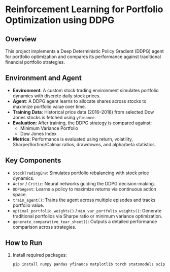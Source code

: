 # Reinforcement Learning for Portfolio Optimization using DDPG

## Overview

This project implements a Deep Deterministic Policy Gradient (DDPG) agent for portfolio optimization and compares its performance against traditional financial portfolio strategies.

## Environment and Agent

- **Environment**: A custom stock trading environment simulates portfolio dynamics with discrete daily stock prices.
- **Agent**: A DDPG agent learns to allocate shares across stocks to maximize portfolio value over time.
- **Training Data**: Historical price data (2016–2018) from selected Dow Jones stocks is fetched using `yfinance`.
- **Evaluation**: After training, the DDPG strategy is compared against:
  - Minimum Variance Portfolio
  - Dow Jones Index
- **Metrics**: Performance is evaluated using return, volatility, Sharpe/Sortino/Calmar ratios, drawdowns, and alpha/beta statistics.

## Key Components

- `StockTradingEnv`: Simulates portfolio rebalancing with stock price dynamics.
- `Actor` / `Critic`: Neural networks guiding the DDPG decision-making.
- `DDPGAgent`: Learns a policy to maximize returns via continuous action space.
- `train_agent()`: Trains the agent across multiple episodes and tracks portfolio value.
- `optimal_portfolio_weights()` / `min_var_portfolio_weights()`: Generate traditional portfolios via Sharpe ratio or minimum variance optimization.
- `generate_comparative_tear_sheet()`: Outputs a detailed performance comparison across strategies.

## How to Run

1. Install required packages:
   ```bash
   pip install numpy pandas yfinance matplotlib torch statsmodels scipy
